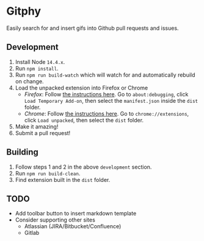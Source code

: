 # Gitphy

Easily search for and insert gifs into Github pull requests and issues.

## Development

1. Install Node `14.4.x`.
2. Run `npm install`.
3. Run `npm run build-watch` which will watch for and automatically rebuild on
   change.
4. Load the unpacked extension into Firefox or Chrome
   - _Firefox_: Follow
     [the instructions here](https://developer.mozilla.org/en-US/docs/Mozilla/Add-ons/WebExtensions/Your_first_WebExtension#Trying_it_out).
     Go to `about:debugging`, click `Load Temporary Add-on`, then select the
     `manifest.json` inside the `dist` folder.
   - _Chrome_: Follow
     [the instructions here](https://developer.chrome.com/extensions/getstarted).
     Go to `chrome://extensions`, click `Load unpacked`, then select the `dist`
     folder.
5. Make it amazing!
6. Submit a pull request!

## Building

1. Follow steps 1 and 2 in the above `development` section.
2. Run `npm run build-clean`.
3. Find extension built in the `dist` folder.

## TODO

- Add toolbar button to insert markdown template
- Consider supporting other sites
  - Atlassian (JIRA/Bitbucket/Confluence)
  - Gitlab
